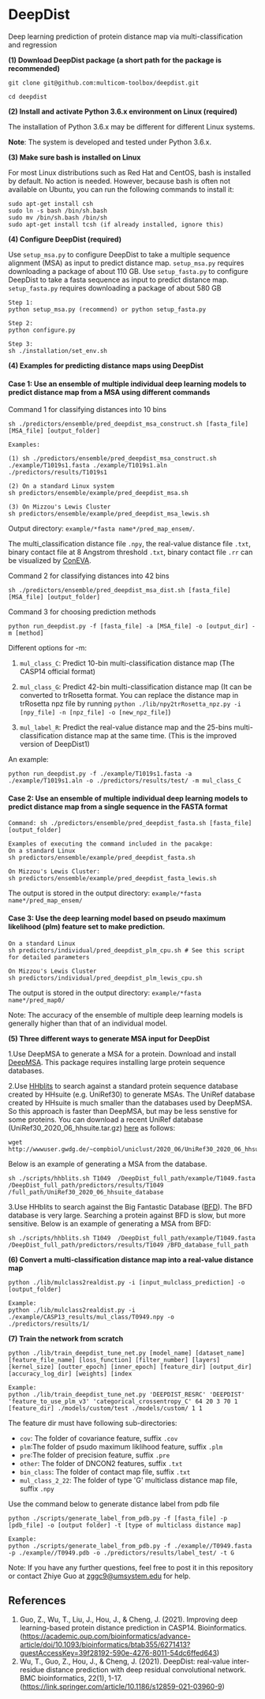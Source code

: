 # DeepDist
Deep learning prediction of protein distance map via multi-classification and regression

**(1) Download DeepDist package (a short path for the package is recommended)**

```
git clone git@github.com:multicom-toolbox/deepdist.git

cd deepdist
```

**(2) Install and activate Python 3.6.x environment on Linux (required)**

The installation of Python 3.6.x may be different for different Linux systems. 

**Note**: The system is developed and tested under Python 3.6.x. 

**(3) Make sure bash is installed on Linux**

For most Linux distributions such as Red Hat and CentOS, bash is installed by default. No action is needed. However, because bash is often 
not available on Ubuntu, you can run the following commands to install it:

```
sudo apt-get install csh
sudo ln -s bash /bin/sh.bash 
sudo mv /bin/sh.bash /bin/sh
sudo apt-get install tcsh (if already installed, ignore this)	
```

**(4) Configure DeepDist (required)**

Use `setup_msa.py` to configure DeepDist to take a multiple sequence alignment (MSA) as input to predict distance map. `setup_msa.py` requires downloading a package of about 110 GB.
Use `setup_fasta.py` to configure DeepDist to take a fasta sequence as input to predict distance map. `setup_fasta.py` requires downloading a package of about 580 GB

```
Step 1:
python setup_msa.py (recommend) or python setup_fasta.py

Step 2:
python configure.py

Step 3: 
sh ./installation/set_env.sh
```

**(4) Examples for predicting distance maps using DeepDist**

<h4>Case 1: Use an ensemble of multiple individual deep learning models to predict distance map from a MSA using different commands</h4>

Command 1 for classifying distances into 10 bins
```
sh ./predictors/ensemble/pred_deepdist_msa_construct.sh [fasta_file] [MSA_file] [output_folder]

Examples:

(1) sh ./predictors/ensemble/pred_deepdist_msa_construct.sh ./example/T1019s1.fasta ./example/T1019s1.aln ./predictors/results/T1019s1

(2) On a standard Linux system
sh predictors/ensemble/example/pred_deepdist_msa.sh

(3) On Mizzou's Lewis Cluster
sh predictors/ensemble/example/pred_deepdist_msa_lewis.sh
```
Output directory: `example/*fasta name*/pred_map_ensem/`. 

The multi_classification distance file `.npy`, the real-value distance file `.txt`, binary contact file at 8 Angstrom threshold `.txt`, binary contact file `.rr` can be visualized by [ConEVA](https://github.com/multicom-toolbox/ConEVA). 

Command 2 for classifying distances into 42 bins
```
sh ./predictors/ensemble/pred_deepdist_msa_dist.sh [fasta_file] [MSA_file] [output_folder]
```
Command 3 for choosing prediction methods
```
python run_deepdist.py -f [fasta_file] -a [MSA_file] -o [output_dir] -m [method]
```
Different options for -m:

1. `mul_class_C`: Predict 10-bin multi-classification distance map (The CASP14 official format)

2. `mul_class_G`: Predict 42-bin multi-classification distance map (It can be converted to trRosetta format. You can replace the distance map in trRosetta npz file by running `python ./lib/npy2trRosetta_npz.py -i [npy_file] -n [npz_file] -o [new_npz_file]`)

3. `mul_label_R`: Predict the real-value distance map and the 25-bins multi-classification distance map at the same time. 
	(This is the improved version of DeepDist1)

An example:
```
python run_deepdist.py -f ./example/T1019s1.fasta -a ./example/T1019s1.aln -o ./predictors/results/test/ -m mul_class_C
```

<h4>Case 2: Use an ensemble of multiple individual deep learning models to predict distance map from a single sequence in the FASTA format</h4>

```
Command: sh ./predictors/ensemble/pred_deepdist_fasta.sh [fasta_file] [output_folder]

Examples of executing the command included in the pacakge: 
On a standard Linux
sh predictors/ensemble/example/pred_deepdist_fasta.sh

On Mizzou's Lewis Cluster:
sh predictors/ensemble/example/pred_deepdist_fasta_lewis.sh
```
The output is stored in the output directory: `example/*fasta name*/pred_map_ensem/`

<h4>Case 3: Use the deep learning model based on pseudo maximum likelihood (plm) feature set to make prediction. </h4>

```
On a standard Linux
sh predictors/individual/pred_deepdist_plm_cpu.sh # See this script for detailed parameters

On Mizzou's Lewis Cluster
sh predictors/individual/pred_deepdist_plm_lewis_cpu.sh
```
The output is stored in the output directory: `example/*fasta name*/pred_map0/`

Note: The accuracy of the ensemble of multiple deep learning models is generally higher than that of an individual model. 

**(5) Three different ways to generate MSA input for DeepDist**

1.Use DeepMSA to generate a MSA for a protein.
Download and install [DeepMSA](https://zhanglab.dcmb.med.umich.edu/DeepMSA/). This package requires installing large protein sequence databases. 

2.Use [HHblits](https://github.com/soedinglab/hh-suite) to search against a standard protein sequence database created by HHsuite (e.g. UniRef30) to generate MSAs.
The UniRef database created by HHsuite is much smaller than the databases used by DeepMSA. So this approach is faster than DeepMSA, but may be less senstive for some proteins. You can download a recent UniRef database (UniRef30_2020_06_hhsuite.tar.gz) [here](http://wwwuser.gwdg.de/~compbiol/uniclust/2020_06/) as follows:
```
wget http://wwwuser.gwdg.de/~compbiol/uniclust/2020_06/UniRef30_2020_06_hhsuite.tar.gz
```
Below is an example of generating a MSA from the database.
```
sh ./scripts/hhblits.sh T1049  /DeepDist_full_path/example/T1049.fasta /DeepDist_full_path/predictors/results/T1049 /full_path/UniRef30_2020_06_hhsuite_database
```
3.Use HHblits to search against the Big Fantastic Database ([BFD](https://bfd.mmseqs.com/)).
The BFD database is very large. Searching a protein against BFD is slow, but more sensitive. 
Below is an example of generating a MSA from BFD:
```
sh ./scripts/hhblits.sh T1049  /DeepDist_full_path/example/T1049.fasta /DeepDist_full_path/predictors/results/T1049 /BFD_database_full_path
```

**(6) Convert a multi-classification distance map into a real-value distance map**

```
python ./lib/mulclass2realdist.py -i [input_mulclass_prediction] -o [output_folder]

Example:
python ./lib/mulclass2realdist.py -i ./example/CASP13_results/mul_class/T0949.npy -o ./predictors/results/1/
```

**(7) Train the network from scratch**

```
python ./lib/train_deepdist_tune_net.py [model_name] [dataset_name] [feature_file_name] [loss_function] [filter_number] [layers] [kernel_size] [outter_epoch] [inner_epoch] [feature_dir] [output_dir] [accuracy_log_dir] [weights] [index

Example:
python ./lib/train_deepdist_tune_net.py 'DEEPDIST_RESRC' 'DEEPDIST' 'feature_to_use_plm_v3' 'categorical_crossentropy_C' 64 20 3 70 1 [feature_dir] ./models/custom/test ./models/custom/ 1 1
```
The feature dir must have following sub-directories:
- `cov`: The folder of covariance feature, suffix `.cov` 
- `plm`:The folder of psudo maximum liklihood feature, suffix `.plm`
- `pre`:The folder of precision feature, suffix `.pre`
- `other`: The folder of DNCON2 features, suffix `.txt`
- `bin_class`: The folder of contact map file, suffix `.txt`
- `mul_class_2_22`: The folder of type 'G' multiclass distance map file, suffix `.npy`

Use the command below to generate distance label from pdb file
```
python ./scripts/generate_label_from_pdb.py -f [fasta_file] -p [pdb_file] -o [output folder] -t [type of multiclass distance map] 

Example:
python ./scripts/generate_label_from_pdb.py -f ./example//T0949.fasta -p ./example//T0949.pdb -o ./predictors/results/label_test/ -t G
```

Note: If you have any further questions, feel free to post it in this repository or contact Zhiye Guo at zggc9@umsystem.edu for help.

<h2>References</h2>

1. Guo, Z., Wu, T., Liu, J., Hou, J., & Cheng, J. (2021). Improving deep learning-based protein distance prediction in CASP14. Bioinformatics. (https://academic.oup.com/bioinformatics/advance-article/doi/10.1093/bioinformatics/btab355/6271413?guestAccessKey=39f28192-590e-4276-8011-54dc6ffed643)
2. Wu, T., Guo, Z., Hou, J., & Cheng, J. (2021). DeepDist: real-value inter-residue distance prediction with deep residual convolutional network. BMC bioinformatics, 22(1), 1-17.(https://link.springer.com/article/10.1186/s12859-021-03960-9)
